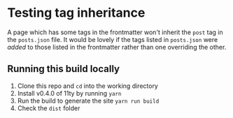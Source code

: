# Testing tag inheritance

A page which has some tags in the frontmatter won't inherit the `post` tag in the `posts.json` file. It would be lovely if the tags listed in `posts.json` were _added_ to those listed in the frontmatter rather than one overriding the other.

## Running this build locally

1. Clone this repo and `cd` into the working directory
1. Install v0.4.0 of 11ty by running `yarn`
1. Run the build to generate the site `yarn run build`
1. Check the `dist` folder
